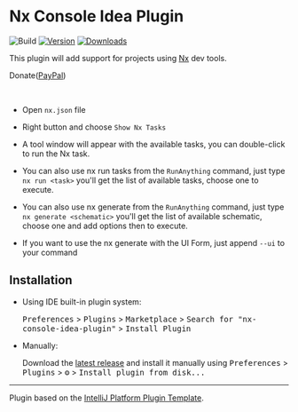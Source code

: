 # Nx Console Idea Plugin

![Build](https://github.com/iguissouma/nx-console-idea-plugin/workflows/Build/badge.svg)
[![Version](https://img.shields.io/jetbrains/plugin/v/com.github.iguissouma.nxconsole.svg)](https://plugins.jetbrains.com/plugin/15101-nx-console-idea)
[![Downloads](https://img.shields.io/jetbrains/plugin/d/com.github.iguissouma.nxconsole.svg)](https://plugins.jetbrains.com/plugin/15101-nx-console-idea)

<!-- Plugin description -->

This plugin will add support for projects using [Nx](http://nx.dev/) dev tools. 

<p>Donate(<a href="https://www.paypal.com/donate?hosted_button_id=A2YAJPJ9UBKZQ">PayPal</a>) </p>
<br>

- Open `nx.json` file
- Right button and choose `Show Nx Tasks`
- A tool window will appear with the available tasks, you can double-click to run the Nx task.

- You can also use nx run tasks from the `RunAnything` command, just type `nx run <task>` you'll get the list of available tasks, choose one to execute.

- You can also use nx generate  from the `RunAnything` command, just type `nx generate <schematic>` you'll get the list of available schematic, choose one and add options then to execute.
- If you want to use the nx generate with the UI Form, just append `--ui` to your command 

<!-- Plugin description end -->

## Installation

- Using IDE built-in plugin system:
  
  <kbd>Preferences</kbd> > <kbd>Plugins</kbd> > <kbd>Marketplace</kbd> > <kbd>Search for "nx-console-idea-plugin"</kbd> >
  <kbd>Install Plugin</kbd>
  
- Manually:

  Download the [latest release](https://github.com/iguissouma/nx-console-idea-plugin/releases/latest) and install it manually using
  <kbd>Preferences</kbd> > <kbd>Plugins</kbd> > <kbd>⚙️</kbd> > <kbd>Install plugin from disk...</kbd>


---
Plugin based on the [IntelliJ Platform Plugin Template][template].

[template]: https://github.com/JetBrains/intellij-platform-plugin-template
